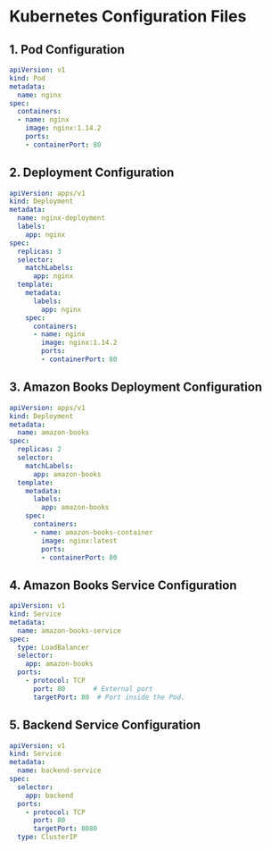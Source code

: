 # Kubernetes Configuration Files

## 1. Pod Configuration
```yaml
apiVersion: v1
kind: Pod
metadata:
  name: nginx
spec:
  containers:
  - name: nginx
    image: nginx:1.14.2
    ports:
    - containerPort: 80
```

## 2. Deployment Configuration
```yaml
apiVersion: apps/v1
kind: Deployment
metadata:
  name: nginx-deployment
  labels:
    app: nginx
spec:
  replicas: 3
  selector:
    matchLabels:
      app: nginx
  template:
    metadata:
      labels:
        app: nginx
    spec:
      containers:
      - name: nginx
        image: nginx:1.14.2
        ports:
        - containerPort: 80
```

## 3. Amazon Books Deployment Configuration
```yaml
apiVersion: apps/v1
kind: Deployment
metadata:
  name: amazon-books
spec:
  replicas: 2
  selector:
    matchLabels:
      app: amazon-books
  template:
    metadata:
      labels:
        app: amazon-books
    spec:
      containers:
      - name: amazon-books-container
        image: nginx:latest
        ports:
        - containerPort: 80
```

## 4. Amazon Books Service Configuration
```yaml
apiVersion: v1
kind: Service
metadata:
  name: amazon-books-service
spec:
  type: LoadBalancer
  selector:
    app: amazon-books
  ports:
    - protocol: TCP
      port: 80       # External port
      targetPort: 80  # Port inside the Pod.
```

## 5. Backend Service Configuration
```yaml
apiVersion: v1
kind: Service
metadata:
  name: backend-service
spec:
  selector:
    app: backend
  ports:
    - protocol: TCP
      port: 80
      targetPort: 8080
  type: ClusterIP
```